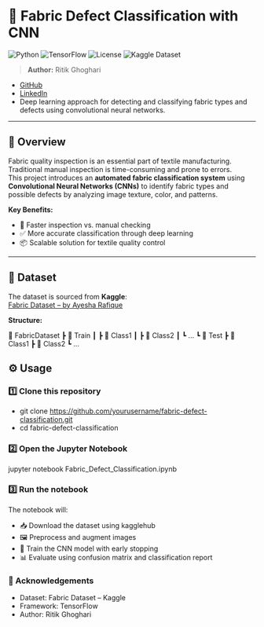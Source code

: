 # 🧵 Fabric Defect Classification with CNN

![Python](https://img.shields.io/badge/Python-3.8%2B-blue)
![TensorFlow](https://img.shields.io/badge/TensorFlow-2.x-orange)
![License](https://img.shields.io/badge/License-MIT-green)
![Kaggle Dataset](https://img.shields.io/badge/Dataset-Kaggle-blue)

> **Author:** Ritik Ghoghari
- [GitHub](https://github.com/Ritikghoghari)
- [LinkedIn]((http://linkedin.com/in/ritik-ghoghari-951ab229b))  
- Deep learning approach for detecting and classifying fabric types and defects using convolutional neural networks.

---

## 📌 Overview
Fabric quality inspection is an essential part of textile manufacturing. Traditional manual inspection is time-consuming and prone to errors.  
This project introduces an **automated fabric classification system** using **Convolutional Neural Networks (CNNs)** to identify fabric types and possible defects by analyzing image texture, color, and patterns.

**Key Benefits:**
- 🚀 Faster inspection vs. manual checking  
- ✅ More accurate classification through deep learning  
- 📦 Scalable solution for textile quality control  

---

## 📂 Dataset
The dataset is sourced from **Kaggle**:  
[Fabric Dataset – by Ayesha Rafique](https://www.kaggle.com/datasets/ayesharafique/fabric-dataset)

**Structure:**

📁 FabricDataset
┣ 📂 Train
┃ ┣ 📂 Class1
┃ ┣ 📂 Class2
┃ ┗ ...
┗ 📂 Test
┣ 📂 Class1
┣ 📂 Class2
┗ ...

## ⚙️ Usage

### 1️⃣ Clone this repository
- git clone https://github.com/yourusername/fabric-defect-classification.git
- cd fabric-defect-classification

### 2️⃣ Open the Jupyter Notebook
jupyter notebook Fabric_Defect_Classification.ipynb

### 3️⃣ Run the notebook
The notebook will:

- 📥 Download the dataset using kagglehub
- 🖼 Preprocess and augment images
- 🧠 Train the CNN model with early stopping
- 📊 Evaluate using confusion matrix and classification report


### 🙌 Acknowledgements
- Dataset: Fabric Dataset – Kaggle
- Framework: TensorFlow
- Author: Ritik Ghoghari
